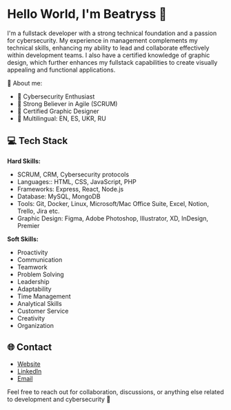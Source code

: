 # Hello World, I'm Beatryss 👋

I'm a fullstack developer with a strong technical foundation and a passion for cybersecurity. My experience in management complements my technical skills, enhancing my ability to lead and collaborate effectively within development teams. I also have a certified knowledge of graphic design, which further enhances my fullstack capabilities to create visually appealing and functional applications.

🌟 About me:

- 🔐 Cybersecurity Enthusiast
- 🚀 Strong Believer in Agile (SCRUM)
- 🎨 Certified Graphic Designer
- 💬 Multilingual: EN, ES, UKR, RU

## 💻 Tech Stack

**Hard Skills:**

- SCRUM, CRM, Cybersecurity protocols
- Languages:: HTML, CSS, JavaScript, PHP
- Frameworks: Express, React, Node.js
- Database: MySQL, MongoDB
- Tools: Git, Docker, Linux, Microsoft/Mac Office Suite, Excel, Notion, Trello, Jira etc.
- Graphic Design: Figma, Adobe Photoshop, Illustrator, XD, InDesign, Premier

**Soft Skills:**

- Proactivity
- Communication
- Teamwork
- Problem Solving
- Leadership
- Adaptability
- Time Management
- Analytical Skills
- Customer Service
- Creativity
- Organization

## 🌐 Contact

- [Website](rbeatryss.vercel.app)
- [LinkedIn](https://www.linkedin.com/in/beatryss-r)
- [Email](beta.ratz@gmail.com)

Feel free to reach out for collaboration, discussions, or anything else related to development and cybersecurity 🚀

